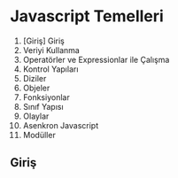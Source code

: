 # Javascript Temelleri

1. [Giriş] Giriş
2. Veriyi Kullanma
3. Operatörler ve Expressionlar ile Çalışma
4. Kontrol Yapıları
5. Diziler
6. Objeler
7. Fonksiyonlar
8. Sınıf Yapısı
9. Olaylar
10. Asenkron Javascript
11. Modüller

## Giriş
